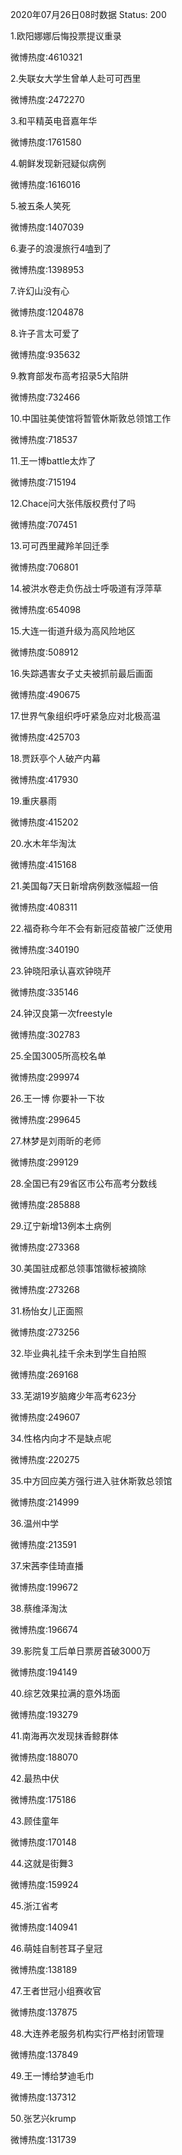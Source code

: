 2020年07月26日08时数据
Status: 200

1.欧阳娜娜后悔投票提议重录

微博热度:4610321

2.失联女大学生曾单人赴可可西里

微博热度:2472270

3.和平精英电音嘉年华

微博热度:1761580

4.朝鲜发现新冠疑似病例

微博热度:1616016

5.被五条人笑死

微博热度:1407039

6.妻子的浪漫旅行4嗑到了

微博热度:1398953

7.许幻山没有心

微博热度:1204878

8.许子言太可爱了

微博热度:935632

9.教育部发布高考招录5大陷阱

微博热度:732466

10.中国驻美使馆将暂管休斯敦总领馆工作

微博热度:718537

11.王一博battle太炸了

微博热度:715194

12.Chace问大张伟版权费付了吗

微博热度:707451

13.可可西里藏羚羊回迁季

微博热度:706801

14.被洪水卷走负伤战士呼吸道有浮萍草

微博热度:654098

15.大连一街道升级为高风险地区

微博热度:508912

16.失踪遇害女子丈夫被抓前最后画面

微博热度:490675

17.世界气象组织呼吁紧急应对北极高温

微博热度:425703

18.贾跃亭个人破产内幕

微博热度:417930

19.重庆暴雨

微博热度:415202

20.水木年华淘汰

微博热度:415168

21.美国每7天日新增病例数涨幅超一倍

微博热度:408311

22.福奇称今年不会有新冠疫苗被广泛使用

微博热度:340190

23.钟晓阳承认喜欢钟晓芹

微博热度:335146

24.钟汉良第一次freestyle

微博热度:302783

25.全国3005所高校名单

微博热度:299974

26.王一博 你要补一下妆

微博热度:299645

27.林梦是刘雨昕的老师

微博热度:299129

28.全国已有29省区市公布高考分数线

微博热度:285888

29.辽宁新增13例本土病例

微博热度:273368

30.美国驻成都总领事馆徽标被摘除

微博热度:273268

31.杨怡女儿正面照

微博热度:273256

32.毕业典礼挂千余未到学生自拍照

微博热度:269168

33.芜湖19岁脑瘫少年高考623分

微博热度:249607

34.性格内向才不是缺点呢

微博热度:220275

35.中方回应美方强行进入驻休斯敦总领馆

微博热度:214999

36.温州中学

微博热度:213591

37.宋茜李佳琦直播

微博热度:199672

38.蔡维泽淘汰

微博热度:196674

39.影院复工后单日票房首破3000万

微博热度:194149

40.综艺效果拉满的意外场面

微博热度:193279

41.南海再次发现抹香鲸群体

微博热度:188070

42.最热中伏

微博热度:175186

43.顾佳童年

微博热度:170148

44.这就是街舞3

微博热度:159924

45.浙江省考

微博热度:140941

46.萌娃自制苍耳子皇冠

微博热度:138189

47.王者世冠小组赛收官

微博热度:137875

48.大连养老服务机构实行严格封闭管理

微博热度:137849

49.王一博给梦迪毛巾

微博热度:137312

50.张艺兴krump

微博热度:131739

